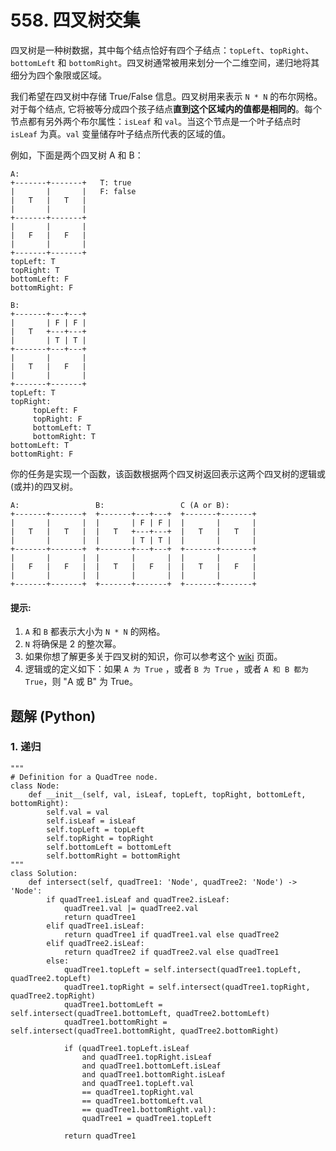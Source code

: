 # 558. 四叉树交集
四叉树是一种树数据，其中每个结点恰好有四个子结点：```topLeft```、```topRight```、```bottomLeft``` 和 ```bottomRight```。四叉树通常被用来划分一个二维空间，递归地将其细分为四个象限或区域。

我们希望在四叉树中存储 True/False 信息。四叉树用来表示 ```N * N``` 的布尔网格。对于每个结点, 它将被等分成四个孩子结点**直到这个区域内的值都是相同的**。每个节点都有另外两个布尔属性：```isLeaf``` 和 ```val```。当这个节点是一个叶子结点时 ```isLeaf``` 为真。```val``` 变量储存叶子结点所代表的区域的值。

例如，下面是两个四叉树 A 和 B：
```
A:
+-------+-------+   T: true
|       |       |   F: false
|   T   |   T   |
|       |       |
+-------+-------+
|       |       |
|   F   |   F   |
|       |       |
+-------+-------+
topLeft: T
topRight: T
bottomLeft: F
bottomRight: F

B:
+-------+---+---+
|       | F | F |
|   T   +---+---+
|       | T | T |
+-------+---+---+
|       |       |
|   T   |   F   |
|       |       |
+-------+-------+
topLeft: T
topRight:
     topLeft: F
     topRight: F
     bottomLeft: T
     bottomRight: T
bottomLeft: T
bottomRight: F
```

你的任务是实现一个函数，该函数根据两个四叉树返回表示这两个四叉树的逻辑或(或并)的四叉树。
```
A:                 B:                 C (A or B):
+-------+-------+  +-------+---+---+  +-------+-------+
|       |       |  |       | F | F |  |       |       |
|   T   |   T   |  |   T   +---+---+  |   T   |   T   |
|       |       |  |       | T | T |  |       |       |
+-------+-------+  +-------+---+---+  +-------+-------+
|       |       |  |       |       |  |       |       |
|   F   |   F   |  |   T   |   F   |  |   T   |   F   |
|       |       |  |       |       |  |       |       |
+-------+-------+  +-------+-------+  +-------+-------+
```

#### 提示:
1. ```A``` 和 ```B``` 都表示大小为 ```N * N``` 的网格。
2. ```N``` 将确保是 2 的整次幂。
3. 如果你想了解更多关于四叉树的知识，你可以参考这个 [wiki](https://en.wikipedia.org/wiki/Quadtree) 页面。
4. 逻辑或的定义如下：如果 ```A 为 True``` ，或者 ```B 为 True``` ，或者 ```A 和 B 都为 True```，则 "A 或 B" 为 True。

## 题解 (Python)

### 1. 递归
```Python3
"""
# Definition for a QuadTree node.
class Node:
    def __init__(self, val, isLeaf, topLeft, topRight, bottomLeft, bottomRight):
        self.val = val
        self.isLeaf = isLeaf
        self.topLeft = topLeft
        self.topRight = topRight
        self.bottomLeft = bottomLeft
        self.bottomRight = bottomRight
"""
class Solution:
    def intersect(self, quadTree1: 'Node', quadTree2: 'Node') -> 'Node':
        if quadTree1.isLeaf and quadTree2.isLeaf:
            quadTree1.val |= quadTree2.val
            return quadTree1
        elif quadTree1.isLeaf:
            return quadTree1 if quadTree1.val else quadTree2
        elif quadTree2.isLeaf:
            return quadTree2 if quadTree2.val else quadTree1
        else:
            quadTree1.topLeft = self.intersect(quadTree1.topLeft, quadTree2.topLeft)
            quadTree1.topRight = self.intersect(quadTree1.topRight, quadTree2.topRight)
            quadTree1.bottomLeft = self.intersect(quadTree1.bottomLeft, quadTree2.bottomLeft)
            quadTree1.bottomRight = self.intersect(quadTree1.bottomRight, quadTree2.bottomRight)

            if (quadTree1.topLeft.isLeaf
                and quadTree1.topRight.isLeaf
                and quadTree1.bottomLeft.isLeaf
                and quadTree1.bottomRight.isLeaf
                and quadTree1.topLeft.val
                == quadTree1.topRight.val
                == quadTree1.bottomLeft.val
                == quadTree1.bottomRight.val):
                quadTree1 = quadTree1.topLeft

            return quadTree1
```
